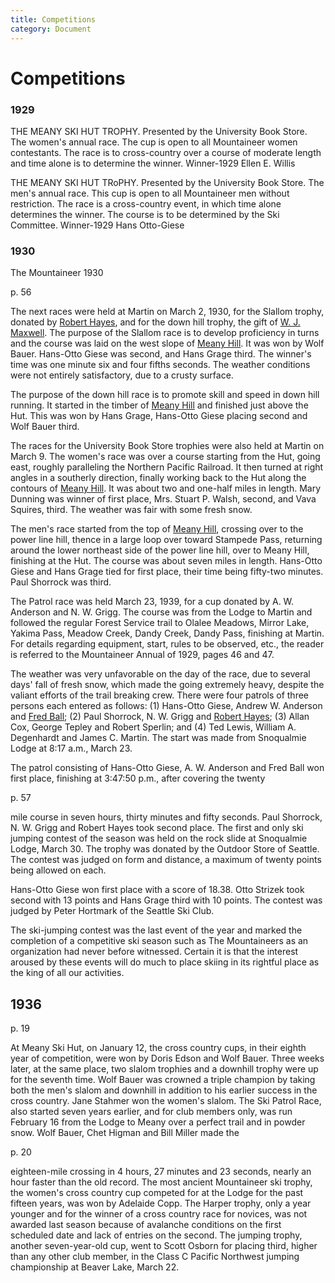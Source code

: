 ```yaml
---
title: Competitions
category: Document
---
```

# Competitions
### 1929

THE MEANY SKI HUT TROPHY. Presented by the University Book Store. The women's annual race. The cup is open to all Mountaineer women contestants. The race is to cross-country over a course of moderate length and time alone is to determine the winner.
Winner-1929 Ellen E. Willis

THE MEANY SKI HUT TRoPHY. Presented by the University Book Store. The men's annual race. This cup is open to all Mountaineer men without restriction. The race is a cross-country event, in which time alone determines the winner. The course is to be determined by the Ski Committee.
Winner-1929 Hans Otto-Giese

### 1930

The Mountaineer 1930

p. 56

The next races were held at Martin on March 2, 1930, for the Slallom trophy, donated by [Robert Hayes](/Person/Robert-Hayes), and for the down hill trophy, the gift of [W. J. Maxwell](/Person/Bill-Maxwell). The purpose of the Slallom race is to develop proficiency in turns and the course was laid on the west slope of [Meany Hill](Meany-Hill). It was won by Wolf Bauer. Hans-Otto Giese was second, and Hans Grage third. The winner's time was one minute six and four fifths seconds. The weather conditions were not entirely satisfactory, due to a crusty surface.

The purpose of the down hill race is to promote skill and speed in down hill running. It started in the timber of [Meany Hill](Meany-Hill) and finished just above the Hut. This was won by Hans Grage, Hans-Otto Giese placing second and Wolf Bauer third.

The races for the University Book Store trophies were also held at Martin on March 9. The women's race was over a course starting from the Hut, going east, roughly paralleling the Northern Pacific Railroad. It then turned at right angles in a southerly direction, finally working back to the Hut along the contours of [Meany Hill](Meany-Hill). It was about two and one-half miles in length. Mary Dunning was winner of first place, Mrs. Stuart P. Walsh, second, and Vava Squires, third. The weather was fair with some fresh snow.

The men's race started from the top of [Meany Hill](Meany-Hill), crossing over to the power line hill, thence in a large loop over toward Stampede Pass, returning around the lower northeast side of the power line hill, over to Meany Hill, finishing at the Hut. The course was about seven miles in length. Hans-Otto Giese and Hans Grage tied for first place, their time being fifty-two minutes. Paul Shorrock was third.

The Patrol race was held March 23, 1939, for a cup donated by A. W. Anderson and N. W. Grigg. The course was from the Lodge to Martin and followed the regular Forest Service trail to Olalee Meadows, Mirror Lake, Yakima Pass, Meadow Creek, Dandy Creek, Dandy Pass, finishing at Martin. For details regarding equipment, start, rules to be observed, etc., the reader is referred to the Mountaineer Annual of 1929, pages 46 and 47.

The weather was very unfavorable on the day of the race, due to several days' fall of fresh snow, which made the going extremely heavy, despite the valiant efforts of the trail breaking crew. There were four patrols of three persons each entered as follows: (1) Hans-Otto Giese, Andrew W. Anderson and [Fred Ball](/Person/Fred-Ball); (2) Paul Shorrock, N. W. Grigg and [Robert Hayes](/Person/Robert-Hayes); (3) Allan Cox, George Tepley and Robert Sperlin; and (4) Ted Lewis, William A. Degenhardt and James C. Martin. The start was made from Snoqualmie Lodge at 8:17 a.m., March 23.

The patrol consisting of Hans-Otto Giese, A. W. Anderson and Fred Ball won first place, finishing at 3:47:50 p.m., after covering the twenty

p. 57

mile course in seven hours, thirty minutes and fifty seconds. Paul Shorrock, N. W. Grigg and Robert Hayes took second place.
The first and only ski jumping contest of the season was held on the rock slide at Snoqualmie Lodge, March 30. The trophy was donated by the Outdoor Store of Seattle. The contest was judged on form and distance, a maximum of twenty points being allowed on each.

Hans-Otto Giese won first place with a score of 18.38. Otto Strizek took second with 13 points and Hans Grage third with 10 points. The contest was judged by Peter Hortmark of the Seattle Ski Club.

The ski-jumping contest was the last event of the year and marked the completion of a competitive ski season such as The Mountaineers as an organization had never before witnessed. Certain it is that the interest aroused by these events will do much to place skiing in its rightful place as the king of all our activities.

## 1936

p. 19

At Meany Ski Hut, on January 12, the cross country cups, in their eighth year of competition, were won by Doris Edson and Wolf Bauer. Three weeks later, at the same place, two slalom trophies and a downhill trophy were up for the seventh time. Wolf Bauer was crowned a triple champion by taking both the men's slalom and downhill in addition to his earlier success in the cross country. Jane Stahmer won the women's slalom. The Ski Patrol Race, also started seven years earlier, and for club members only, was run February 16 from the Lodge to Meany over a perfect trail and in powder snow. Wolf Bauer, Chet Higman and Bill Miller made the

p. 20

eighteen-mile crossing in 4 hours, 27 minutes and 23 seconds, nearly an hour faster than the old record. The most ancient Mountaineer ski trophy, the women's cross country cup competed for at the Lodge for the past fifteen years, was won by Adelaide Copp. The Harper trophy, only a year younger and for the winner of a cross country race for novices, was not awarded last season because of avalanche conditions on the first scheduled date and lack of entries on the second. The jumping trophy, another seven-year-old cup, went to Scott Osborn for placing third, higher than any other club member, in the Class C Pacific Northwest jumping championship at Beaver Lake, March 22.
